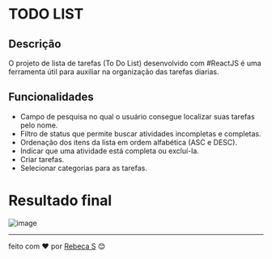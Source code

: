 # TODO LIST

## Descrição
O projeto de lista de tarefas (To Do List) desenvolvido com #ReactJS é uma ferramenta útil para auxiliar na organização das tarefas diarias.  

## Funcionalidades 
* Campo de pesquisa no qual o usuário consegue localizar suas tarefas pelo nome.
* Filtro de status que permite buscar atividades incompletas e completas.
* Ordenação dos itens da lista em ordem alfabética (ASC e DESC).
* Indicar que uma atividade está completa ou excluí-la.
* Criar tarefas.
* Selecionar categorias para as tarefas.

# Resultado final
![image](https://github.com/rebecasantana/Todo-list/assets/96356018/226b2c8b-0ea8-4f4e-90bb-04d314bd9a5d)


---
feito com ❤️ por [Rebeca S](https://github.com/rebecasantana) 😊

